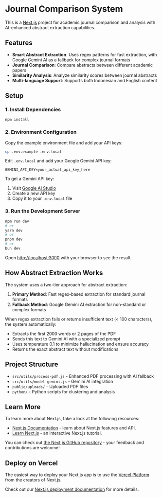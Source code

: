 # Journal Comparison System

This is a [Next.js](https://nextjs.org) project for academic journal comparison and analysis with AI-enhanced abstract extraction capabilities.

## Features

- **Smart Abstract Extraction**: Uses regex patterns for fast extraction, with Google Gemini AI as a fallback for complex journal formats
- **Journal Comparison**: Compare abstracts between different academic papers
- **Similarity Analysis**: Analyze similarity scores between journal abstracts
- **Multi-language Support**: Supports both Indonesian and English content

## Setup

### 1. Install Dependencies

```bash
npm install
```

### 2. Environment Configuration

Copy the example environment file and add your API keys:

```bash
cp .env.example .env.local
```

Edit `.env.local` and add your Google Gemini API key:

```
GEMINI_API_KEY=your_actual_api_key_here
```

To get a Gemini API key:

1. Visit [Google AI Studio](https://aistudio.google.com/app/apikey)
2. Create a new API key
3. Copy it to your `.env.local` file

### 3. Run the Development Server

```bash
npm run dev
# or
yarn dev
# or
pnpm dev
# or
bun dev
```

Open [http://localhost:3000](http://localhost:3000) with your browser to see the result.

## How Abstract Extraction Works

The system uses a two-tier approach for abstract extraction:

1. **Primary Method**: Fast regex-based extraction for standard journal formats
2. **Fallback Method**: Google Gemini AI extraction for non-standard or complex formats

When regex extraction fails or returns insufficient text (< 100 characters), the system automatically:

- Extracts the first 2000 words or 2 pages of the PDF
- Sends this text to Gemini AI with a specialized prompt
- Uses temperature 0.1 to minimize hallucination and ensure accuracy
- Returns the exact abstract text without modifications

## Project Structure

- `src/utils/process-pdf.js` - Enhanced PDF processing with AI fallback
- `src/utils/model-gemini.js` - Gemini AI integration
- `public/uploads/` - Uploaded PDF files
- `python/` - Python scripts for clustering and analysis

## Learn More

To learn more about Next.js, take a look at the following resources:

- [Next.js Documentation](https://nextjs.org/docs) - learn about Next.js features and API.
- [Learn Next.js](https://nextjs.org/learn) - an interactive Next.js tutorial.

You can check out [the Next.js GitHub repository](https://github.com/vercel/next.js) - your feedback and contributions are welcome!

## Deploy on Vercel

The easiest way to deploy your Next.js app is to use the [Vercel Platform](https://vercel.com/new?utm_medium=default-template&filter=next.js&utm_source=create-next-app&utm_campaign=create-next-app-readme) from the creators of Next.js.

Check out our [Next.js deployment documentation](https://nextjs.org/docs/app/building-your-application/deploying) for more details.
